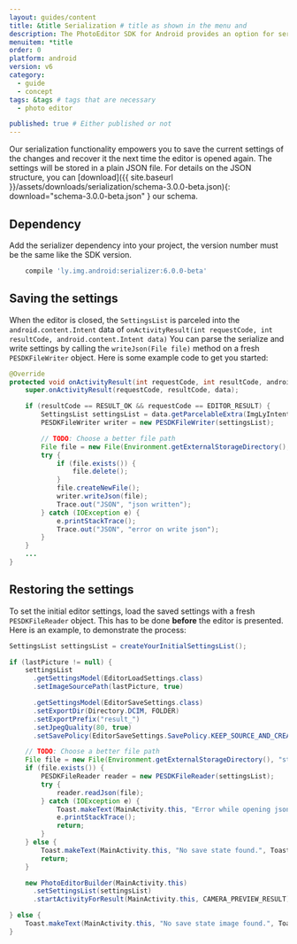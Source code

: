 ```yaml
---
layout: guides/content
title: &title Serialization # title as shown in the menu and 
description: The PhotoEditor SDK for Android provides an option for serialization and deserialization, allowing your users to save and revise their work anytime.
menuitem: *title
order: 0
platform: android
version: v6
category: 
  - guide
  - concept
tags: &tags # tags that are necessary
  - photo editor 

published: true # Either published or not 
---
```


Our serialization functionality empowers you to save the current settings of the changes and recover it the next time the editor is opened again. The settings will be stored in a plain JSON file.
For details on the JSON structure, you can [download]({{ site.baseurl }}/assets/downloads/serialization/schema-3.0.0-beta.json){: download="schema-3.0.0-beta.json" } our schema.

## Dependency

Add the serializer dependency into your project, the version number must be the same like the SDK version.

```groovy
	compile 'ly.img.android:serializer:6.0.0-beta'
```

## Saving the settings
When the editor is closed, the `SettingsList` is parceled into the `android.content.Intent` data of `onActivityResult(int requestCode, int resultCode, android.content.Intent data)`
You can parse the serialize and write settings by calling the `writeJson(File file)` method on a fresh `PESDKFileWriter` object.
Here is some example code to get you started:

```java
@Override
protected void onActivityResult(int requestCode, int resultCode, android.content.Intent data) {
    super.onActivityResult(requestCode, resultCode, data);

    if (resultCode == RESULT_OK && requestCode == EDITOR_RESULT) {
		SettingsList settingsList = data.getParcelableExtra(ImgLyIntent.SETTINGS_LIST);
        PESDKFileWriter writer = new PESDKFileWriter(settingsList);

        // TODO: Choose a better file path
        File file = new File(Environment.getExternalStorageDirectory(), "staveState.pesdk");
        try {
            if (file.exists()) {
                file.delete();
            }
            file.createNewFile();
            writer.writeJson(file);
            Trace.out("JSON", "json written");
        } catch (IOException e) {
            e.printStackTrace();
            Trace.out("JSON", "error on write json");
        }
    }
    ...
}
```

## Restoring the settings

To set the initial editor settings, load the saved settings with a fresh `PESDKFileReader` object. This has to be done **before** the editor is presented. Here is an example, to demonstrate the process:

```java
SettingsList settingsList = createYourInitialSettingsList();

if (lastPicture != null) {
    settingsList
      .getSettingsModel(EditorLoadSettings.class)
      .setImageSourcePath(lastPicture, true)

      .getSettingsModel(EditorSaveSettings.class)
      .setExportDir(Directory.DCIM, FOLDER)
      .setExportPrefix("result_")
      .setJpegQuality(80, true)
      .setSavePolicy(EditorSaveSettings.SavePolicy.KEEP_SOURCE_AND_CREATE_ALWAYS_OUTPUT);

    // TODO: Choose a better file path
    File file = new File(Environment.getExternalStorageDirectory(), "staveState.pesdk");
    if (file.exists()) {
        PESDKFileReader reader = new PESDKFileReader(settingsList);
        try {
            reader.readJson(file);
        } catch (IOException e) {
            Toast.makeText(MainActivity.this, "Error while opening json.", Toast.LENGTH_LONG).show();
            e.printStackTrace();
            return;
        }
    } else {
        Toast.makeText(MainActivity.this, "No save state found.", Toast.LENGTH_LONG).show();
        return;
    }

    new PhotoEditorBuilder(MainActivity.this)
      .setSettingsList(settingsList)
      .startActivityForResult(MainActivity.this, CAMERA_PREVIEW_RESULT);

} else {
    Toast.makeText(MainActivity.this, "No save state image found.", Toast.LENGTH_LONG).show();
}
```